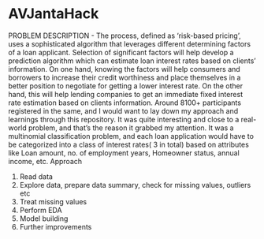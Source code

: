 # AVJantaHack
PROBLEM DESCRIPTION - The process, defined as ‘risk-based pricing’, uses a sophisticated algorithm that leverages different determining factors of a loan applicant. Selection of significant factors will help develop a prediction algorithm which can estimate loan interest rates based on clients’ information. On one hand, knowing the factors will help consumers and borrowers to increase their credit worthiness and place themselves in a better position to negotiate for getting a lower interest rate. On the other hand, this will help lending companies to get an immediate fixed interest rate estimation based on clients information.
Around 8100+ participants registered in the same, and I would want to lay down my approach and learnings through this repository.
It was quite interesting and close to a real-world problem, and that’s the reason it grabbed my attention. It was a multinomial classification problem, and each loan application would have to be categorized into a class of interest rates( 3 in total) based on attributes like Loan amount, no. of employment years, Homeowner status, annual income, etc.
Approach
1. Read data
2. Explore data, prepare data summary, check for missing values, outliers etc
3. Treat missing values
4. Perform EDA
5. Model building
6. Further improvements
